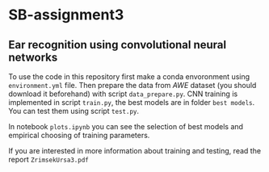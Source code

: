 # SB-assignment3 
## Ear recognition using convolutional neural networks

To use the code in this repository first make a conda envoronment using `environment.yml` file.
Then prepare the data from *AWE* dataset (you should download it beforehand) with script `data_prepare.py`.
CNN training is implemented in script `train.py`, the best models are in folder `best models`.
You can test them using script `test.py`.

In notebook `plots.ipynb` you can see the selection of best models and empirical choosing of training parameters.

If you are interested in more information about training and testing, read the report `ZrimsekUrsa3.pdf`